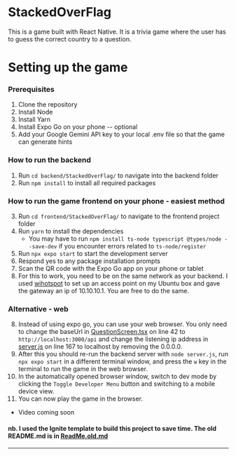 # StackedOverFlag

This is a game built with React Native. It is a trivia game where the user has to guess the correct country to a question.

# Setting up the game

### Prerequisites
1. Clone the repository
2. Install Node
3. Install Yarn
4. Install Expo Go on your phone -- optional
5. Add your Google Gemini API key to your local .env file so that the game can generate hints


### How to run the backend 

1. Run `cd backend/StackedOverFlag/` to navigate into the backend folder
2. Run `npm install` to install all required packages


### How to run the game frontend on your phone - easiest method

3. Run `cd frontend/StackedOverFlag/` to navigate to the frontend project folder
4. Run `yarn` to install the dependencies
    - You may have to run `npm install ts-node typescript @types/node --save-dev` if you encounter errors related to `ts-node/register`
5. Run `npx expo start` to start the development server
6. Respond yes to any package installation prompts
7. Scan the QR code with the Expo Go app on your phone or tablet
8. For this to work, you need to be on the same network as your backend. I used [wihotspot](https://github.com/lakinduakash/linux-wifi-hotspot) to set up an access point on my Ubuntu box and gave the gateway an ip of 10.10.10.1. You are free to do the same. 

### Alternative - web

8. Instead of using expo go, you can use your web browser. You only need to change the baseUrl in [QuestionScreen.tsx](./app/screens/QuestionScreen.tsx) on line 42 to `http://localhost:3000/api` and change the listening ip address in [server.js](./backend/StackedOverFlag/server.js) on line 167 to localhost by removing the 0.0.0.0.
9. After this you should re-run the backend server with `node server.js`, run `npx expo start` in a different terminal window, and press the `w` key in the terminal to run the game in the web browser.
10. In the automatically opened browser window, switch to dev mode by clicking the `Toggle Developer Menu` button and switching to a mobile device view.
11. You can now play the game in the browser.


* Video coming soon


#### nb. I used the Ignite template to build this project to save time. The old README.md is in [ReadMe.old.md](./ReadMe.old.md)

--- 
